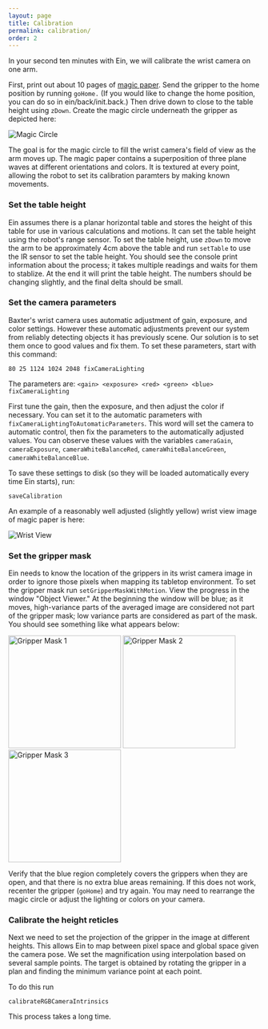 ```yaml
---
layout: page
title: Calibration
permalink: calibration/
order: 2
---
```


In your second ten minutes with Ein, we will calibrate the wrist
camera on one arm.

First, print out about 10 pages of [magic paper](
https://github.com/h2r/ein/raw/master/images/calibration/magicpaper.pdf).
Send the gripper to the home position by running `goHome.` (If you
would like to change the home position, you can do so in
ein/back/init.back.)  Then drive down to close to the table height
using `zDown`.  Create the magic circle underneath the gripper as
depicted here:

![Magic Circle](../assets/magic_circle.jpg)

The goal is for the magic circle to fill the wrist camera's field of
view as the arm moves up.  The magic paper contains a superposition of
three plane waves at different orientations and colors.  It is
textured at every point, allowing the robot to set its calibration
paramters by making known movements.

### Set the table height

Ein assumes there is a planar horizontal table and stores the height
of this table for use in various calculations and motions.  It can set
the table height using the robot's range sensor. To set the table
height, use `zDown` to move the arm to be approximately 4cm above the
table and run `setTable` to use the IR sensor to set the table height.
You should see the console print information about the process; it
takes multiple readings and waits for them to stablize.  At the end it
will print the table height.  The numbers should be changing slightly,
and the final delta should be small.

### Set the camera parameters

Baxter's wrist camera uses automatic adjustment of gain, exposure, and
color settings.  However these automatic adjustments prevent our
system from reliably detecting objects it has previously scene.  Our
solution is to set them once to good values and fix them.  To set these parameters, start with this command:

```80 25 1124 1024 2048 fixCameraLighting```

The parameters are:
```<gain> <exposure> <red> <green> <blue> fixCameraLighting```

First tune the gain, then the exposure, and then adjust the color if
necessary.  You can set it to the automatic parameters with
`fixCameraLightingToAutomaticParameters`.  This word will set the
camera to automatic control, then fix the parameters to the
automatically adjusted values.  You can observe these values with the
variables `cameraGain`, `cameraExposure`, `cameraWhiteBalanceRed`,
`cameraWhiteBalanceGreen`, `cameraWhiteBalanceBlue`.    

To save these settings to disk (so they will be loaded automatically every time Ein starts), run:
```
saveCalibration
```

An example of a
reasonably well adjusted (slightly yellow) wrist view image of magic
paper is here:  

![Wrist View](../assets/wristview.jpg)

### Set the gripper mask

Ein needs to know the location of the grippers in its wrist camera
image in order to ignore those pixels when mapping its tabletop
environment.  To set the gripper mask run `setGripperMaskWithMotion`.
View the progress in the window "Object Viewer."  At the beginning the
window will be blue; as it moves, high-variance parts of the averaged
image are considered not part of the gripper mask; low variance parts
are considered as part of the mask.  You should see something like
what appears below:

<img src="../assets/grippermask1.jpg" width="225" alt="Gripper Mask 1">
<img src="../assets/grippermask2.jpg" width="225" alt="Gripper Mask 2">
<img src="../assets/grippermask3.jpg" width="225" alt="Gripper Mask 3">


Verify that the blue region completely covers the grippers when they
are open, and that there is no extra blue areas remaining.  If this
does not work, recenter the gripper (`goHome`) and try again.  You may
need to rearrange the magic circle or adjust the lighting or colors on
your camera.



### Calibrate the height reticles

Next we need to set the projection of the gripper in the image at
different heights.  This allows Ein to map between pixel space and
global space given the camera pose.  We set the magnification using
interpolation based on several sample points.  The target is obtained
by rotating the gripper in a plan and finding the minimum variance
point at each point.  

To do this run
```
calibrateRGBCameraIntrinsics
```

This process takes a long time. 